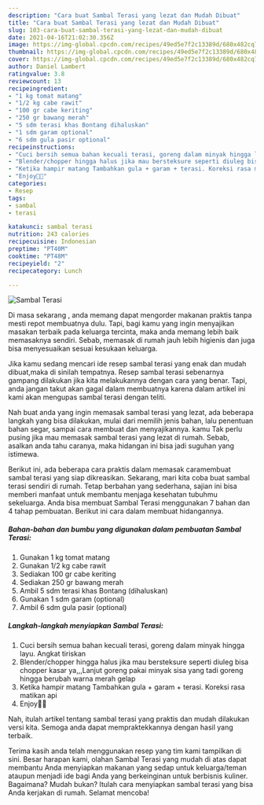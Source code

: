 ```yaml
---
description: "Cara buat Sambal Terasi yang lezat dan Mudah Dibuat"
title: "Cara buat Sambal Terasi yang lezat dan Mudah Dibuat"
slug: 103-cara-buat-sambal-terasi-yang-lezat-dan-mudah-dibuat
date: 2021-04-16T21:02:30.356Z
image: https://img-global.cpcdn.com/recipes/49ed5e7f2c13389d/680x482cq70/sambal-terasi-foto-resep-utama.jpg
thumbnail: https://img-global.cpcdn.com/recipes/49ed5e7f2c13389d/680x482cq70/sambal-terasi-foto-resep-utama.jpg
cover: https://img-global.cpcdn.com/recipes/49ed5e7f2c13389d/680x482cq70/sambal-terasi-foto-resep-utama.jpg
author: Daniel Lambert
ratingvalue: 3.8
reviewcount: 13
recipeingredient:
- "1 kg tomat matang"
- "1/2 kg cabe rawit"
- "100 gr cabe keriting"
- "250 gr bawang merah"
- "5 sdm terasi khas Bontang dihaluskan"
- "1 sdm garam optional"
- "6 sdm gula pasir optional"
recipeinstructions:
- "Cuci bersih semua bahan kecuali terasi, goreng dalam minyak hingga layu. Angkat tiriskan"
- "Blender/chopper hingga halus jika mau bersteksure seperti diuleg bisa chopper kasar ya,,,Lanjut goreng pakai minyak sisa yang tadi goreng hingga berubah warna merah gelap"
- "Ketika hampir matang Tambahkan gula + garam + terasi. Koreksi rasa matikan api"
- "Enjoy🤤😘"
categories:
- Resep
tags:
- sambal
- terasi

katakunci: sambal terasi 
nutrition: 243 calories
recipecuisine: Indonesian
preptime: "PT40M"
cooktime: "PT48M"
recipeyield: "2"
recipecategory: Lunch

---
```



![Sambal Terasi](https://img-global.cpcdn.com/recipes/49ed5e7f2c13389d/680x482cq70/sambal-terasi-foto-resep-utama.jpg)

Di masa  sekarang , anda memang dapat mengorder makanan praktis tanpa mesti repot membuatnya dulu. Tapi, bagi kamu yang ingin menyajikan masakan terbaik pada keluarga tercinta, maka anda memang lebih baik memasaknya sendiri. Sebab, memasak di rumah jauh lebih higienis dan juga bisa menyesuaikan sesuai kesukaan keluarga.

Jika kamu sedang mencari ide resep sambal terasi yang enak dan mudah dibuat,maka di sinilah tempatnya. Resep sambal terasi  sebenarnya gampang dilakukan jika kita melakukannya dengan cara yang benar. Tapi, anda jangan takut akan gagal dalam membuatnya 
karena dalam artikel ini kami akan mengupas sambal terasi dengan teliti.  



Nah buat anda yang ingin memasak sambal terasi yang lezat, ada beberapa langkah yang bisa dilakukan, mulai dari memilih jenis bahan, lalu penentuan bahan segar, sampai cara membuat dan menyajikannya. kamu Tak perlu pusing jika mau memasak sambal terasi yang lezat di rumah. Sebab, asalkan anda  tahu caranya, maka hidangan ini bisa jadi suguhan yang istimewa.

Berikut ini, ada beberapa cara praktis  dalam memasak caramembuat sambal terasi yang siap dikreasikan. Sekarang, mari kita coba buat sambal terasi sendiri di rumah. Tetap berbahan yang sederhana, sajian ini bisa memberi manfaat untuk membantu menjaga kesehatan tubuhmu sekeluarga. Anda bisa membuat Sambal Terasi menggunakan 7 bahan dan 4 tahap pembuatan. Berikut ini cara dalam membuat hidangannya.

<!--inarticleads1-->

##### Bahan-bahan dan bumbu yang digunakan dalam pembuatan Sambal Terasi:

1. Gunakan 1 kg tomat matang
1. Gunakan 1/2 kg cabe rawit
1. Sediakan 100 gr cabe keriting
1. Sediakan 250 gr bawang merah
1. Ambil 5 sdm terasi khas Bontang (dihaluskan)
1. Gunakan 1 sdm garam (optional)
1. Ambil 6 sdm gula pasir (optional)




<!--inarticleads2-->

##### Langkah-langkah menyiapkan Sambal Terasi:

1. Cuci bersih semua bahan kecuali terasi, goreng dalam minyak hingga layu. Angkat tiriskan
1. Blender/chopper hingga halus jika mau bersteksure seperti diuleg bisa chopper kasar ya,,,Lanjut goreng pakai minyak sisa yang tadi goreng hingga berubah warna merah gelap
1. Ketika hampir matang Tambahkan gula + garam + terasi. Koreksi rasa matikan api
1. Enjoy🤤😘




Nah, itulah artikel tentang  sambal terasi  yang praktis dan mudah dilakukan versi kita. Semoga anda dapat mempraktekkannya dengan hasil yang terbaik. 

Terima kasih anda telah menggunakan resep yang tim kami tampilkan di sini. Besar harapan kami, olahan  Sambal Terasi yang mudah di atas dapat membantu Anda menyiapkan makanan yang sedap untuk keluarga/teman ataupun menjadi ide bagi Anda yang berkeinginan untuk berbisnis kuliner. Bagaimana? Mudah bukan? Itulah cara menyiapkan sambal terasi yang bisa Anda kerjakan di rumah. Selamat mencoba!

